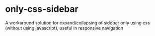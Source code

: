 # only-css-sidebar
A workaround solution for expand/collapsing of sidebar only using css (without using javascript), useful in responsive navigation

